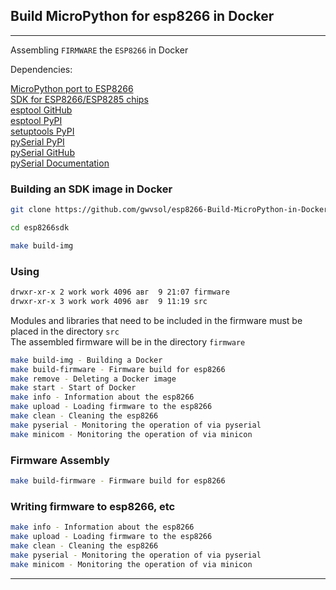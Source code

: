 ## Build MicroPython for esp8266 in Docker   
---  

Assembling ```FIRMWARE``` the ```ESP8266``` in Docker    

Dependencies:  

[MicroPython port to ESP8266](https://github.com/micropython/micropython/tree/master/ports/esp8266#micropython-port-to-esp8266)  
[SDK for ESP8266/ESP8285 chips](https://github.com/pfalcon/esp-open-sdk)    
[esptool GitHub](https://github.com/espressif/esptool)  
[esptool PyPI](https://pypi.org/project/esptool/)  
[setuptools PyPI](https://pypi.org/project/setuptools/)      
[pySerial PyPI](https://pypi.org/project/pyserial/)  
[pySerial GitHub](https://github.com/pyserial/pyserial)  
[pySerial Documentation](https://pyserial.readthedocs.io/en/latest/shortintro.html)   


### Building an SDK image in Docker
```bash
git clone https://github.com/gwvsol/esp8266-Build-MicroPython-in-Docker.git esp8266sdk

cd esp8266sdk

make build-img
```

### Using

```bash
drwxr-xr-x 2 work work 4096 авг  9 21:07 firmware
drwxr-xr-x 3 work work 4096 авг  9 11:19 src
```

Modules and libraries that need to be included in the firmware must be placed in the directory ```src```  
The assembled firmware will be in the directory ```firmware```  

```bash
make build-img - Building a Docker
make build-firmware - Firmware build for esp8266
make remove - Deleting a Docker image
make start - Start of Docker
make info - Information about the esp8266
make upload - Loading firmware to the esp8266
make clean - Cleaning the esp8266
make pyserial - Monitoring the operation of via pyserial
make minicom - Monitoring the operation of via minicon
```

### Firmware Assembly

```bash
make build-firmware - Firmware build for esp8266
```

### Writing firmware to esp8266, etc

```bash
make info - Information about the esp8266
make upload - Loading firmware to the esp8266
make clean - Cleaning the esp8266
make pyserial - Monitoring the operation of via pyserial
make minicom - Monitoring the operation of via minicon
```

***